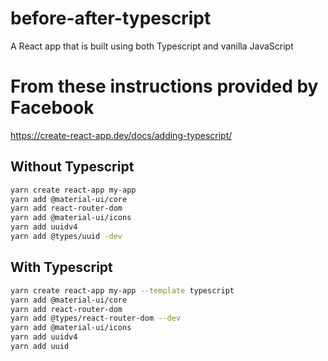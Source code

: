 # before-after-typescript
A React app that is built using both Typescript and vanilla JavaScript

# From these instructions provided by Facebook
https://create-react-app.dev/docs/adding-typescript/

## Without Typescript
```bash
yarn create react-app my-app
yarn add @material-ui/core
yarn add react-router-dom
yarn add @material-ui/icons
yarn add uuidv4
yarn add @types/uuid -dev

```

## With Typescript

```bash
yarn create react-app my-app --template typescript
yarn add @material-ui/core
yarn add react-router-dom
yarn add @types/react-router-dom --dev
yarn add @material-ui/icons
yarn add uuidv4
yarn add uuid
```
